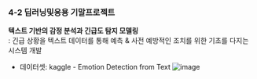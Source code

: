 ### 4-2 딥러닝및응용 기말프로젝트

**텍스트 기반의 감정 분석과 긴급도 탐지 모델링**<br>
: 긴급 상황을 텍스트 데이터를 통해 예측 & 사전 예방적인 조치를 위한 기초를 다지는 시스템 개발
- 데이터셋: kaggle - Emotion Detection from Text
![image](https://github.com/user-attachments/assets/6b4a62e8-a3ed-4df2-ae32-d8412b05bfc5)
